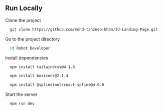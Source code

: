 
## Run Locally

Clone the project

```bash
  git clone https://github.com/mohd-tahzeeb-khan/3d-Landing-Page.git
```

Go to the project directory

```bash
  cd Robot Developer
```

Install dependencies

```bash
  npm install tailwindcss@4.1.6
```
```bash
  npm install boxicons@2.1.4
```

```bash
  npm install @splinetool/react-spline@4.0.0
```

Start the server

```bash
  npm run dev
```

